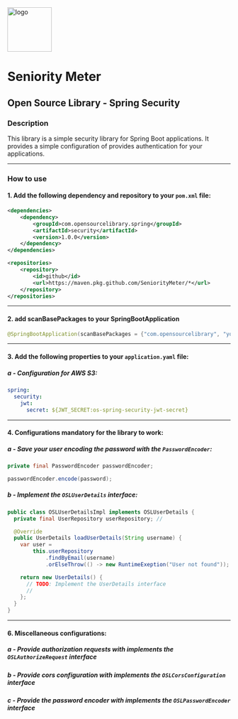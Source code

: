 <img src="https://github.com/SeniorityMeter/spring-sm-starter-bom/assets/36059306/ebfcb364-caea-48eb-972a-2d1ae63f4cdb" alt="logo" width="100"/>

# Seniority Meter
## Open Source Library - Spring Security

### Description
This library is a simple security library for Spring Boot applications. It provides a simple configuration of provides authentication for your applications. 

___

### How to use
#### 1. Add the following dependency and repository to your `pom.xml` file:

```xml
<dependencies>
    <dependency>
        <groupId>com.opensourcelibrary.spring</groupId>
        <artifactId>security</artifactId>
        <version>1.0.0</version>
    </dependency>
</dependencies>

<repositories>
    <repository>
        <id>github</id>
        <url>https://maven.pkg.github.com/SeniorityMeter/*</url>
    </repository>
</repositories>
```
___

#### 2. add scanBasePackages to your SpringBootApplication
```java
@SpringBootApplication(scanBasePackages = {"com.opensourcelibrary", "your.package.name.here"})
```
___

#### 3. Add the following properties to your `application.yaml` file:

##### a - Configuration for AWS S3:

```yaml
spring:
  security:
    jwt:
      secret: ${JWT_SECRET:os-spring-security-jwt-secret}
```
___

#### 4. Configurations mandatory for the library to work:

##### a - Save your user encoding the password with the `PasswordEncoder`:

```java
private final PasswordEncoder passwordEncoder;

passwordEncoder.encode(password);
```

##### b - Implement the `OSLUserDetails` interface:
```java
public class OSLUserDetailsImpl implements OSLUserDetails {
  private final UserRepository userRepository; // 

  @Override
  public UserDetails loadUserDetails(String username) {
    var user =
        this.userRepository
            .findByEmail(username)
            .orElseThrow(() -> new RuntimeExeption("User not found"));

    return new UserDetails() {
      // TODO: Implement the UserDetails interface
      // 
    };
  }
}
```

___

#### 6. Miscellaneous configurations:

##### a - Provide authorization requests with implements the `OSLAuthorizeRequest` interface
##### b - Provide cors configuration with implements the `OSLCorsConfiguration` interface
##### c - Provide the password encoder with implements the `OSLPasswordEncoder` interface
